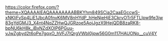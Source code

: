 https://color.firefox.com/?theme=XQAAAAIEAQAAAAAAAABBKYhm849SCia2CaaEGccwS-xNKliFvSp4LiE1JbcA0fnvK6MV8nHYdP_hHeNjeHjE3CkrvOTr5FTLlpw9fe3jw83gYdGMJ3_X4nt4NqZZHwQJGRzoe5AojJgzX9HejQDB8zaRK8-bpNU6kH8k_iBxNZdXOIP6PGuu-vJwZgbyd2t6oPe7gqxO_hVFJ7lQrgVWbI0jpw56G0m117HAUONo__cuV4Y
